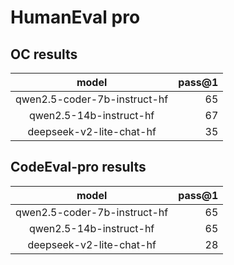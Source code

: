 # HumanEval pro

## OC results

|           model            |   pass@1 |
|:--------------------------:|---------:|
|qwen2.5-coder-7b-instruct-hf|     65   |
|  qwen2.5-14b-instruct-hf   |     67   |
|  deepseek-v2-lite-chat-hf  |     35   |

## CodeEval-pro results

|           model            |   pass@1 |
|:--------------------------:|---------:|
|qwen2.5-coder-7b-instruct-hf|     65   |
|  qwen2.5-14b-instruct-hf   |     65   |
|  deepseek-v2-lite-chat-hf  |     28   |
